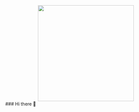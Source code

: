 <div align="center">
  <img height="300" src="https://ik.imagekit.io/arfizato/intro-long.gif?ik-sdk-version=javascript-1.4.3&updatedAt=1678374598079" />
</div>
### Hi there 👋

<!--
**rayen-brigui/rayen-brigui** is a ✨ _special_ ✨ repository because its `README.md` (this file) appears on your GitHub profile.

Here are some ideas to get you started:

- 🔭 I’m currently working on ...
- 🌱 I’m currently learning ...
- 👯 I’m looking to collaborate on ...
- 🤔 I’m looking for help with ...
- 💬 Ask me about ...
- 📫 How to reach me: ...
- 😄 Pronouns: ...
- ⚡ Fun fact: ...
-->
